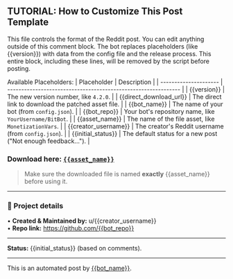 <!-- TUTORIAL-START -->
TUTORIAL: How to Customize This Post Template
---------------------------------------------
This file controls the format of the Reddit post. You can edit anything outside of this comment block.
The bot replaces placeholders (like {{version}}) with data from the config file and the release process.
This entire block, including these lines, will be removed by the script before posting.

Available Placeholders:
| Placeholder           | Description                                                    |
| --------------------- | -------------------------------------------------------------- |
| {{version}}           | The new version number, like `4.2.0`.                          |
| {{direct_download_url}} | The direct link to download the patched asset file.            |
| {{bot_name}}          | The name of your bot (from `config.json`).                     |
| {{bot_repo}}          | Your bot's repository name, like `YourUsername/BitBot`.        |
| {{asset_name}}        | The name of the file asset, like `MonetizationVars`.           |
| {{creator_username}}  | The creator's Reddit username (from `config.json`).            |
| {{initial_status}}    | The default status for a new post ("Not enough feedback...").  |
<!-- TUTORIAL-END -->

### **Download here:** [`{{asset_name}}`]({{direct_download_url}})  

> Make sure the downloaded file is named **exactly** {{asset_name}} before using it.

---

### 🔧 Project details
• **Created & Maintained by:** u/{{creator_username}}  
• **Repo link:** https://github.com/{{bot_repo}}

---

**Status:** {{initial_status}} (based on comments). 

---

This is an automated post by [{{bot_name}}](https://github.com/{{bot_repo}}).  
